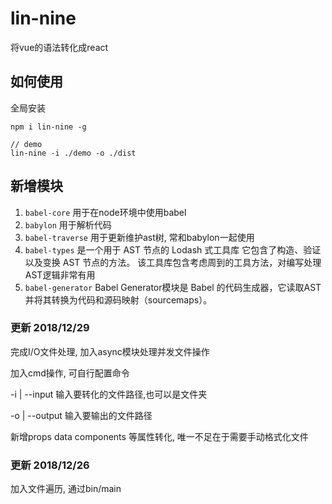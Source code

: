 # lin-nine
将vue的语法转化成react

## 如何使用

  全局安装


  ``` 
  npm i lin-nine -g

  // demo
  lin-nine -i ./demo -o ./dist

  ```

## 新增模块
  1. ``` babel-core ``` 用于在node环境中使用babel
  2. ``` babylon ``` 用于解析代码
  3. ``` babel-traverse ``` 用于更新维护ast树, 常和babylon一起使用
  4. ``` babel-types ``` 是一个用于 AST 节点的 Lodash 式工具库 它包含了构造、验证以及变换 AST 节点的方法。 该工具库包含考虑周到的工具方法，对编写处理AST逻辑非常有用
  5. ``` babel-generator ``` Babel Generator模块是 Babel 的代码生成器，它读取AST并将其转换为代码和源码映射（sourcemaps）。

### 更新 2018/12/29
  完成I/O文件处理, 加入async模块处理并发文件操作

  加入cmd操作, 可自行配置命令

  -i | --input 输入要转化的文件路径,也可以是文件夹


  -o | --output 输入要输出的文件路径

  新增props data components 等属性转化, 唯一不足在于需要手动格式化文件

### 更新 2018/12/26
  加入文件遍历, 通过bin/main



